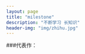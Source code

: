 ```yaml
---
layout: page
title: "milestone"
description: "不断学习 长知识"
header-img: "img/zhihu.jpg"
---
```



###代表作：

